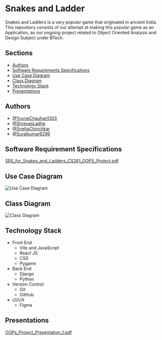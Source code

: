 
# Snakes and Ladder

Snakes and Ladders is a very popular game that originated in ancient India. This repository consists of our attempt at making this popular game as an Application, as our ongoing project related to Object Oriented Analysis and Design Subject under BTech. 

## Sections

- [Authors](#authors)
- [Software Requirements Specifications](#software-requirement-specifications)
- [Use Case Diagram](#use-case-diagram)
- [Class Diagram](#class-diagram)
- [Technology Stack](#technology-stack)
- [Presentations](#presentations)


## Authors

- [@YuvrajChauhan1303](https://www.github.com/YuvrajChauhan1303)
- [@ShreyasLadhe](https://github.com/ShreyasLadhe)
- [@SnehaChinchkar](https://github.com/SnehaChinchkar)
- [@Surajkumar6299](https://github.com/Surajkumar6299)

## Software Requirement Specifications
[SRS_for_Snakes_and_Ladders_CS261_OOPS_Project.pdf](https://github.com/snakes-and-ladders-oops-project/snakes-and-ladders/files/13508377/SRS_for_Snakes_and_Ladders_CS261_OOPS_Project.pdf)

## Use Case Diagram
![Use Case Diagram](https://github.com/snakes-and-ladders-oops-project/snakes-and-ladders/assets/128424631/779f2ea9-ce63-49ea-b628-a89053d65351)

## Class Diagram
![Class Diagram](https://github.com/snakes-and-ladders-oops-project/snakes-and-ladders/assets/128424631/b8911b4e-865e-4448-b3cd-25e5f4779e77)

## Technology Stack

- Front End
    - Vite and JavaScript
    - React JS
    - CSS
    - Pygame
- Back End
    - Django
    - Python
- Version Control
    - Git
    - GitHub
- UI/UX
    - Figma

## Presentations
[OOPs_Project_Presentation_1.pdf](https://github.com/snakes-and-ladders-oops-project/snakes-and-ladders/files/13508388/OOPs_Project_Presentation_1.pdf)
